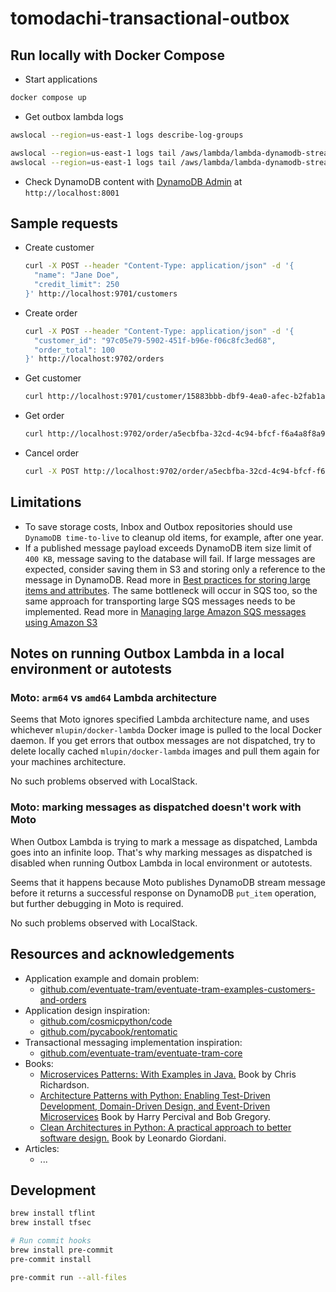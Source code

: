 # tomodachi-transactional-outbox

## Run locally with Docker Compose

- Start applications

```bash
docker compose up
```

- Get outbox lambda logs

```bash
awslocal --region=us-east-1 logs describe-log-groups

awslocal --region=us-east-1 logs tail /aws/lambda/lambda-dynamodb-streams--customers-outbox
awslocal --region=us-east-1 logs tail /aws/lambda/lambda-dynamodb-streams--orders-outbox
```

- Check DynamoDB content with [DynamoDB Admin](https://github.com/aaronshaf/dynamodb-admin) at `http://localhost:8001`

## Sample requests

- Create customer

  ```bash
  curl -X POST --header "Content-Type: application/json" -d '{
    "name": "Jane Doe",
    "credit_limit": 250
  }' http://localhost:9701/customers
  ```

- Create order

  ```bash
  curl -X POST --header "Content-Type: application/json" -d '{
    "customer_id": "97c05e79-5902-451f-b96e-f06c8fc3ed68",
    "order_total": 100
  }' http://localhost:9702/orders
  ```

- Get customer

  ```bash
  curl http://localhost:9701/customer/15883bbb-dbf9-4ea0-afec-b2fab1a0ab2f
  ```

- Get order

  ```bash
  curl http://localhost:9702/order/a5ecbfba-32cd-4c94-bfcf-f6a4a8f8a91c
  ```

- Cancel order

  ```bash
  curl -X POST http://localhost:9702/order/a5ecbfba-32cd-4c94-bfcf-f6a4a8f8a91c/cancel
  ```

## Limitations

- To save storage costs, Inbox and Outbox repositories should use `DynamoDB time-to-live`
  to cleanup old items, for example, after one year.
- If a published message payload exceeds DynamoDB item size limit of `400 KB`, message saving to the database will fail.
  If large messages are expected, consider saving them in S3 and storing only a reference to the message in DynamoDB.
  Read more in [Best practices for storing large items and attributes](https://docs.aws.amazon.com/amazondynamodb/latest/developerguide/bp-use-s3-too.html).
  The same bottleneck will occur in SQS too, so the same approach for transporting large SQS messages needs to be implemented.
  Read more in [Managing large Amazon SQS messages using Amazon S3](https://docs.aws.amazon.com/AWSSimpleQueueService/latest/SQSDeveloperGuide/sqs-s3-messages.html)

## Notes on running Outbox Lambda in a local environment or autotests

### Moto: `arm64` vs `amd64` Lambda architecture

Seems that Moto ignores specified Lambda architecture name, and uses whichever `mlupin/docker-lambda` Docker image
is pulled to the local Docker daemon. If you get errors that outbox messages are not dispatched, try to
delete locally cached `mlupin/docker-lambda` images and pull them again for your machines architecture.

No such problems observed with LocalStack.

### Moto: marking messages as dispatched doesn't work with Moto

When Outbox Lambda is trying to mark a message as dispatched, Lambda goes into an infinite loop.
That's why marking messages as dispatched is disabled when running Outbox Lambda in local environment or autotests.

Seems that it happens because Moto publishes DynamoDB stream message before it returns a successful response on
DynamoDB `put_item` operation, but further debugging in Moto is required.

No such problems observed with LocalStack.

## Resources and acknowledgements

- Application example and domain problem:
  - [github.com/eventuate-tram/eventuate-tram-examples-customers-and-orders](https://github.com/eventuate-tram/eventuate-tram-examples-customers-and-orders)
- Application design inspiration:
  - [github.com/cosmicpython/code](https://github.com/cosmicpython/code)
  - [github.com/pycabook/rentomatic](https://github.com/pycabook/rentomatic)
- Transactional messaging implementation inspiration:
  - [github.com/eventuate-tram/eventuate-tram-core](https://github.com/eventuate-tram/eventuate-tram-core)
- Books:
  - [Microservices Patterns: With Examples in Java.](https://microservices.io/book) Book by Chris Richardson.
  - [Architecture Patterns with Python: Enabling Test-Driven Development, Domain-Driven Design, and Event-Driven Microservices](https://www.cosmicpython.com/) Book by Harry Percival and Bob Gregory.
  - [Clean Architectures in Python: A practical approach to better software design.](https://leanpub.com/clean-architectures-in-python) Book by Leonardo Giordani.
- Articles:
  - ...

## Development

```bash
brew install tflint
brew install tfsec

# Run commit hooks
brew install pre-commit
pre-commit install

pre-commit run --all-files
```
